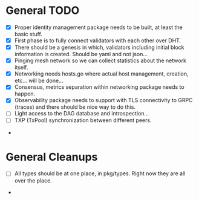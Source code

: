 # General TODO

- [x] Proper identity management package needs to be built, at least the basic stuff.
- [x] First phase is to fully connect validators with each other over DHT.
- [x] There should be a genesis in which, validators including initial block information is created. Should be yaml and not json...
- [x] Pinging mesh network so we can collect statistics about the network itself.
- [x] Networking needs hosts.go where actual host management, creation, etc... will be done...
- [x] Consensus, metrics separation within networking package needs to happen. 
- [x] Observability package needs to support with TLS connectivity to GRPC (traces) and there should be nice way to do this.
- [ ] Light access to the DAG database and introspection...
- [ ] TXP (TxPool) synchronization between different peers.
- 


# General Cleanups

- [ ] All types should be at one place, in pkg/types. Right now they are all over the place.
- 